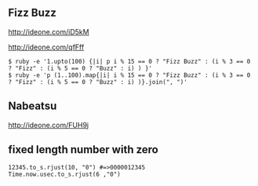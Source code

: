 ## Fizz Buzz

<http://ideone.com/iD5kM>

<http://ideone.com/qfFff>

    $ ruby -e '1.upto(100) {|i| p i % 15 == 0 ? "Fizz Buzz" : (i % 3 == 0 ? "Fizz" : (i % 5 == 0 ? "Buzz" : i) ) }'
    $ ruby -e 'p (1..100).map{|i| i % 15 == 0 ? "Fizz Buzz" : (i % 3 == 0 ? "Fizz" : (i % 5 == 0 ? "Buzz" : i) )}.join(", ")'

## Nabeatsu

<http://ideone.com/FUH9j>


## fixed length number with zero

    12345.to_s.rjust(10, "0") #=>0000012345
    Time.now.usec.to_s.rjust(6 ,"0")